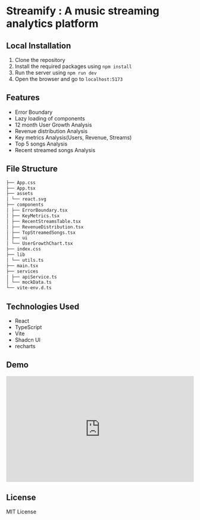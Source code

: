 # Streamify : A music streaming analytics platform

## Local Installation

1. Clone the repository
2. Install the required packages using `npm install`
3. Run the server using `npm run dev`
4. Open the browser and go to `localhost:5173`

## Features

- Error Boundary
- Lazy loading of components
- 12 month User Growth Analysis
- Revenue distribution Analysis
- Key metrics Analysis(Users, Revenue, Streams)
- Top 5 songs Analysis
- Recent streamed songs Analysis

## File Structure

```bash
├── App.css
├── App.tsx
├── assets
│ └── react.svg
├── components
│ ├── ErrorBoundary.tsx
│ ├── KeyMetrics.tsx
│ ├── RecentStreamsTable.tsx
│ ├── RevenueDistribution.tsx
│ ├── TopStreamedSongs.tsx
│ ├── ui
│ └── UserGrowthChart.tsx
├── index.css
├── lib
│ └── utils.ts
├── main.tsx
├── services
│ ├── apiService.ts
│ └── mockData.ts
└── vite-env.d.ts
```

## Technologies Used

- React
- TypeScript
- Vite
- Shadcn UI
- recharts

## Demo

<div style="position: relative; padding-bottom: 56.25%; height: 0;"><iframe src="https://www.loom.com/embed/e48c3e6d99d246c98a19ff4415361fe8?sid=6fd4e2ca-318d-4222-9965-595184e6c457" frameborder="0" webkitallowfullscreen mozallowfullscreen allowfullscreen style="position: absolute; top: 0; left: 0; width: 100%; height: 100%;"></iframe></div>

## License

MIT License
